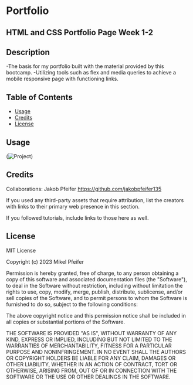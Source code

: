 # Portfolio

## HTML and CSS Portfolio Page Week 1-2 

## Description 

-The basis for my portfolio built with the material provided by this bootcamp.
-Utilizing tools such as flex and media queries to achieve a mobile responsive page with functioning links. 

## Table of Contents 

- [Usage](#usage)
- [Credits](#credits)
- [License](#license)

## Usage
(![Project](assets/images/horiseon.png))

## Credits

Collaborations: Jakob Pfeifer https://github.com/jakobpfeifer135

If you used any third-party assets that require attribution, list the creators with links to their primary web presence in this section.

If you followed tutorials, include links to those here as well.

## License

MIT License

Copyright (c) 2023 Mikel Pfeifer

Permission is hereby granted, free of charge, to any person obtaining a copy
of this software and associated documentation files (the "Software"), to deal
in the Software without restriction, including without limitation the rights
to use, copy, modify, merge, publish, distribute, sublicense, and/or sell
copies of the Software, and to permit persons to whom the Software is
furnished to do so, subject to the following conditions:

The above copyright notice and this permission notice shall be included in all
copies or substantial portions of the Software.

THE SOFTWARE IS PROVIDED "AS IS", WITHOUT WARRANTY OF ANY KIND, EXPRESS OR
IMPLIED, INCLUDING BUT NOT LIMITED TO THE WARRANTIES OF MERCHANTABILITY,
FITNESS FOR A PARTICULAR PURPOSE AND NONINFRINGEMENT. IN NO EVENT SHALL THE
AUTHORS OR COPYRIGHT HOLDERS BE LIABLE FOR ANY CLAIM, DAMAGES OR OTHER
LIABILITY, WHETHER IN AN ACTION OF CONTRACT, TORT OR OTHERWISE, ARISING FROM,
OUT OF OR IN CONNECTION WITH THE SOFTWARE OR THE USE OR OTHER DEALINGS IN THE
SOFTWARE.